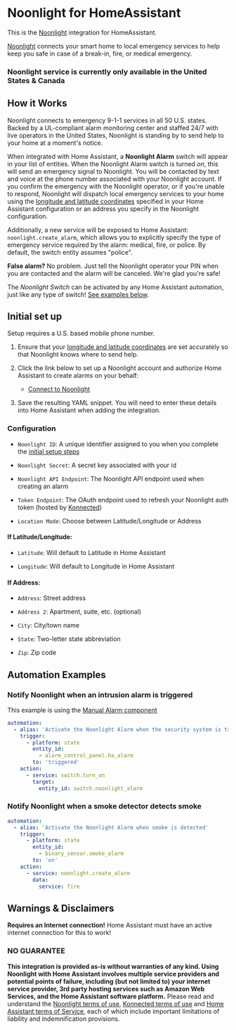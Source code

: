 # Noonlight for HomeAssistant

This is the [Noonlight](https://noonlight.com) integration for HomeAssistant.

[Noonlight](https://noonlight.com) connects your smart home to local emergency services to help keep you safe in case of a break-in, fire, or medical emergency.

### Noonlight service is currently only available in the United States & Canada

## How it Works

Noonlight connects to emergency 9-1-1 services in all 50 U.S. states. Backed by a UL-compliant alarm monitoring center and staffed 24/7 with live operators in the United States, Noonlight is standing by to send help to your home at a moment's notice.

When integrated with Home Assistant, a **Noonlight Alarm** switch will appear in your list of entities. When the Noonlight Alarm switch is turned _on_, this will send an emergency signal to Noonlight. You will be contacted by text and voice at the phone number associated with your Noonlight account. If you confirm the emergency with the Noonlight operator, or if you're unable to respond, Noonlight will dispatch local emergency services to your home using the [longitude and latitude coordinates](https://www.home-assistant.io/docs/configuration/basic/#latitude) specified in your Home Assistant configuration or an address you specify in the Noonlight configuration.

Additionally, a new service will be exposed to Home Assistant: `noonlight.create_alarm`, which allows you to explicitly specify the type of emergency service required by the alarm: medical, fire, or police. By default, the switch entity assumes "police".

**False alarm?** No problem. Just tell the Noonlight operator your PIN when you are contacted and the alarm will be canceled. We're glad you're safe!

The _Noonlight Switch_ can be activated by any Home Assistant automation, just like any type of switch! [See examples below](#automation-examples).

## Initial set up

Setup requires a U.S. based mobile phone number.

1. Ensure that your [longitude and latitude coordinates](https://www.home-assistant.io/docs/configuration/basic/#latitude) are set accurately so that Noonlight knows where to send help.

1. Click the link below to set up a Noonlight account and authorize Home Assistant to create alarms on your behalf:

    * [Connect to Noonlight](https://noonlight.konnected.io/ha/auth)

1. Save the resulting YAML snippet. You will need to enter these details into Home Assistant when adding the integration.

### Configuration

* `Noonlight ID`: A unique identifier assigned to you when you complete the [initial setup steps](#initial-set-up)

* `Noonlight Secret`: A secret key associated with your id

* `Noonlight API Endpoint`: The Noonlight API endpoint used when creating an alarm

* `Token Endpoint`: The OAuth endpoint used to refresh your Noonlight auth token (hosted by [Konnected](https://konnected.io))

* `Location Mode`: Choose between Latitude/Longitude or Address

#### If Latitude/Longitude:

* `Latitude`: Will default to Latitude in Home Assistant

* `Longitude`: Will default to Longitude in Home Assistant

#### If Address:

* `Address`: Street address

* `Address 2`: Apartment, suite, etc. (optional)

* `City`: City/town name

* `State`: Two-letter state abbreviation

* `Zip`: Zip code

## Automation Examples

### Notify Noonlight when an intrusion alarm is triggered

This example is using the [Manual Alarm component](https://www.home-assistant.io/integrations/manual/)

```yaml
automation:
  - alias: 'Activate the Noonlight Alarm when the security system is triggered'
    trigger:
      - platform: state
        entity_id: 
          - alarm_control_panel.ha_alarm
        to: 'triggered'
    action:
      - service: switch.turn_on
        target:
          entity_id: switch.noonlight_alarm
```

### Notify Noonlight when a smoke detector detects smoke

```yaml
automation:
  - alias: 'Activate the Noonlight Alarm when smoke is detected'
    trigger:
      - platform: state
        entity_id: 
          - binary_sensor.smoke_alarm
        to: 'on'        
    action:
      - service: noonlight.create_alarm
        data:
          service: fire
```

## Warnings & Disclaimers

<p class='note warning'>
<b>Requires an Internet connection!</b> Home Assistant must have an active internet connection for this to work!
</p>

### NO GUARANTEE

**This integration is provided as-is without warranties of any kind. Using Noonlight with Home Assistant involves multiple service providers and potential points of failure, including (but not limited to) your internet service provider, 3rd party hosting services such as Amazon Web Services, and the Home Assistant software platform.**
Please read and understand the [Noonlight terms of use](https://noonlight.com/terms), [Konnected terms of use](https://konnected.io/terms) and [Home Assistant terms of Service](https://www.home-assistant.io/tos/), each of which include important limitations of liability and indemnification provisions.
